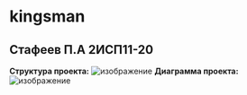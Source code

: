 # kingsman

## Стафеев П.А 2ИСП11-20

<b>Структура проекта:</b>
![изображение](https://user-images.githubusercontent.com/91310796/224114549-9f4219f3-39d1-41a2-bf45-44c2734d2c61.png)
<b>Диаграмма проекта:</b>
![изображение](https://user-images.githubusercontent.com/91310796/224392367-d7c8751c-5422-4045-a4c2-54c4dd426ffc.png)

